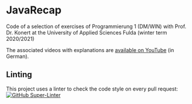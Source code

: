 # JavaRecap
Code of a selection of exercises of Programmierung 1 (DM/WIN) with Prof. Dr. Konert at the University of Applied Sciences Fulda (winter term 2020/2021)

The associated videos with explanations are [available on YouTube](https://www.youtube.com/playlist?list=PLiisIVtqYuRvFwSDJ36T35E3RFA_PJK7P) (in German).

## Linting
This project uses a linter to check the code style on every pull request:  
[![GitHub Super-Linter](https://github.com/jo3rn/JavaRecap/workflows/Lint%20PRs/badge.svg)](https://github.com/marketplace/actions/super-linter)
